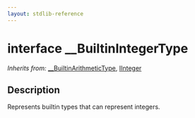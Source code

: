 ```yaml
---
layout: stdlib-reference
---
```


# interface \_\_BuiltinIntegerType

*Inherits from:* [\_\_BuiltinArithmeticType](../interfaces/0_builtinarithmetictype-029j/index), [IInteger](../interfaces/iinteger-01/index)

## Description

Represents builtin types that can represent integers.


